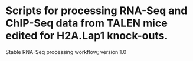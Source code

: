 # Scripts for processing RNA-Seq and ChIP-Seq data from TALEN mice edited for H2A.Lap1 knock-outs.
Stable RNA-Seq processing workflow; version 1.0
